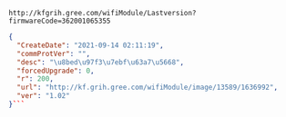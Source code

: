 `http://kfgrih.gree.com/wifiModule/Lastversion?firmwareCode=362001065355`

```json
{
  "CreateDate": "2021-09-14 02:11:19",
  "commProtVer": "",
  "desc": "\u8bed\u97f3\u7ebf\u63a7\u5668",
  "forcedUpgrade": 0,
  "r": 200,
  "url": "http://kf.grih.gree.com/wifiModule/image/13589/1636992",
  "ver": "1.02"
}```